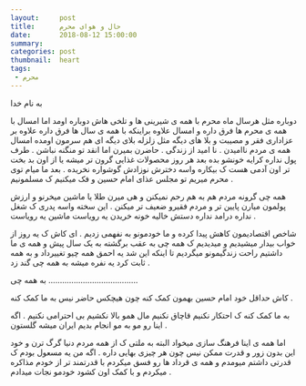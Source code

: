```yaml
---
layout:     post
title:      حال و هوای محرم
date:       2018-08-12 15:00:00
summary:    
categories: post
thumbnail:  heart
tags:
 - محرم
---
```

به نام خدا

دوباره مثل هرسال ماه محرم با همه ی شیرینی ها و تلخی هاش دوباره اومد  اما امسال  با همه ی محرم ها فرق داره و امسال علاوه براینکه با همه ی سال ها فرق داره علاوه بر عزاداری  فقر و مصیبت  و بلا های دیگه مثل زلزله بلای دیگه ای هم سرمون اومده امسال همه ی مردم ناامیدن . نا امید از زندگی . حاضرن بمیرن اما انقد تو منگنه نباشن . طرف پول نداره کرایه خونشو بده بعد هر روز محصولات غذایی گرون تر میشه  یا از اون بد بخت تر اون آدمی هست ک بیکاره واسه دخترش نوزادش گوشواره نخریده . بعد ما میام توی محرم میریم تو مجلس عذای امام حسین و فک میکنیم ک مسلمونیم . 

همه چی گرونه مردم هم به هم رحم نمیکنن و هی میرن طلا یا ماشین میخرنو و ارزش پولمون میارن پایین تر و مردم فقیرو ضعیف تر میکنن . این سخته واسه پدری ک شغل نداره درامد نداره  دستش خالیه خونه خریدن یه رویاست ماشین یه رویاست . 

شاخص اقتصادیمون کاهش پیدا کرده و ما خودمونو به نفهمی زدیم . ای کاش ک یه روز از خواب بیدار میشیدیم و میدیدیم ک همه چی به عقب برگشته به یک سال پیش  و همه ی ما داشتیم راحت زندگیمونو میگردیم  تا اینکه این شد یه احمق همه چیو تغییرداد و به همه ثابت کرد یه نفره میشه به همه چی گند زد .

به همه چی .......................................

کاش حداقل خود امام حسین بهمون کمک کنه چون هیچکس حاضر نیس به ما کمک کنه .

به ما کمک کنه ک احتکار نکنیم  قاچاق نکنیم مال همو بالا نکشیم  بی احترامی نکنیم . اگه اینا رو مو به مو انجام بدیم ایران میشه گلستون . 

اما همه ی اینا فرهنگ سازی میخواد البته به ملتی ک از همه مردم دنیا گرگ ترن و خود این بدون زور و قدرت ممکن نیس چون هر چیزی بهایی داره . اگه من یه مسعول بودم ک قدرتی داشتم  میومدم و همه ی قرداد ها رو فسق میکردم با قدرتمند تر از خودم مذاکره میکردم و با کمک اون کشود خودمو نجات میدادم .
